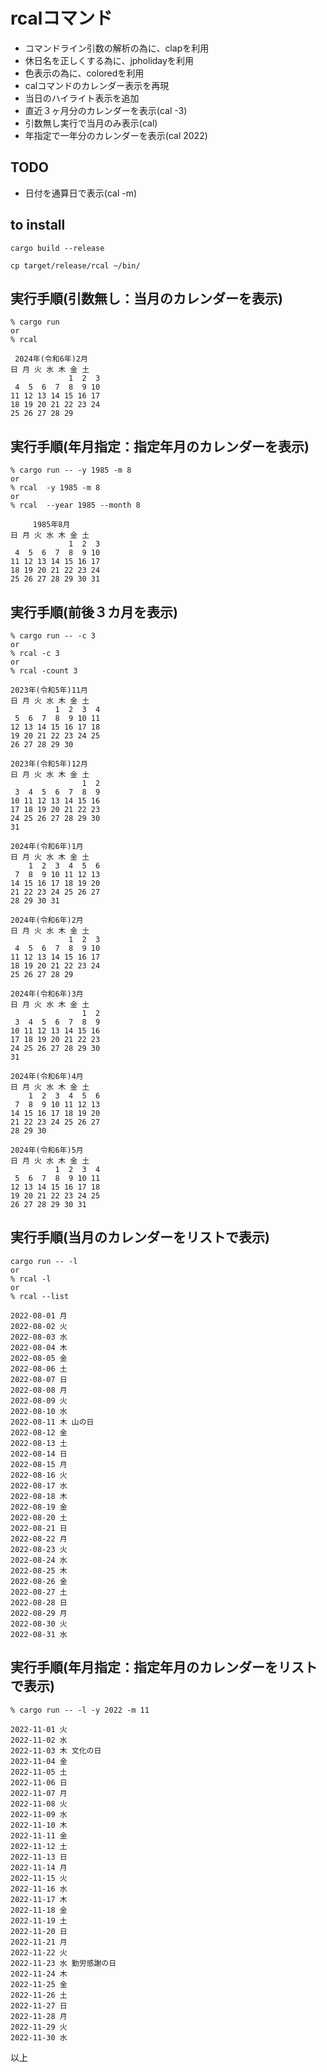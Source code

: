 # rcalコマンド

* コマンドライン引数の解析の為に、clapを利用
* 休日名を正しくする為に、jpholidayを利用
* 色表示の為に、coloredを利用
* calコマンドのカレンダー表示を再現
* 当日のハイライト表示を追加
* 直近３ヶ月分のカレンダーを表示(cal -3)
* 引数無し実行で当月のみ表示(cal)
* 年指定で一年分のカレンダーを表示(cal 2022)

## TODO
* 日付を通算日で表示(cal -m)

## to install
```
cargo build --release

cp target/release/rcal ~/bin/
```

## 実行手順(引数無し：当月のカレンダーを表示)
```
% cargo run
or
% rcal

 2024年(令和6年)2月
日 月 火 水 木 金 土
             1  2  3
 4  5  6  7  8  9 10
11 12 13 14 15 16 17
18 19 20 21 22 23 24
25 26 27 28 29
```

## 実行手順(年月指定：指定年月のカレンダーを表示)
```
% cargo run -- -y 1985 -m 8
or
% rcal  -y 1985 -m 8
or
% rcal  --year 1985 --month 8

     1985年8月
日 月 火 水 木 金 土
             1  2  3
 4  5  6  7  8  9 10
11 12 13 14 15 16 17
18 19 20 21 22 23 24
25 26 27 28 29 30 31
```

## 実行手順(前後３カ月を表示)
```
% cargo run -- -c 3
or
% rcal -c 3
or
% rcal -count 3

2023年(令和5年)11月
日 月 火 水 木 金 土
          1  2  3  4
 5  6  7  8  9 10 11
12 13 14 15 16 17 18
19 20 21 22 23 24 25
26 27 28 29 30

2023年(令和5年)12月
日 月 火 水 木 金 土
                1  2
 3  4  5  6  7  8  9
10 11 12 13 14 15 16
17 18 19 20 21 22 23
24 25 26 27 28 29 30
31

2024年(令和6年)1月
日 月 火 水 木 金 土
    1  2  3  4  5  6
 7  8  9 10 11 12 13
14 15 16 17 18 19 20
21 22 23 24 25 26 27
28 29 30 31

2024年(令和6年)2月
日 月 火 水 木 金 土
             1  2  3
 4  5  6  7  8  9 10
11 12 13 14 15 16 17
18 19 20 21 22 23 24
25 26 27 28 29

2024年(令和6年)3月
日 月 火 水 木 金 土
                1  2
 3  4  5  6  7  8  9
10 11 12 13 14 15 16
17 18 19 20 21 22 23
24 25 26 27 28 29 30
31

2024年(令和6年)4月
日 月 火 水 木 金 土
    1  2  3  4  5  6
 7  8  9 10 11 12 13
14 15 16 17 18 19 20
21 22 23 24 25 26 27
28 29 30

2024年(令和6年)5月
日 月 火 水 木 金 土
          1  2  3  4
 5  6  7  8  9 10 11
12 13 14 15 16 17 18
19 20 21 22 23 24 25
26 27 28 29 30 31
```

## 実行手順(当月のカレンダーをリストで表示)
```
cargo run -- -l
or
% rcal -l
or
% rcal --list

2022-08-01 月
2022-08-02 火
2022-08-03 水
2022-08-04 木
2022-08-05 金
2022-08-06 土
2022-08-07 日
2022-08-08 月
2022-08-09 火
2022-08-10 水
2022-08-11 木 山の日
2022-08-12 金
2022-08-13 土
2022-08-14 日
2022-08-15 月
2022-08-16 火
2022-08-17 水
2022-08-18 木
2022-08-19 金
2022-08-20 土
2022-08-21 日
2022-08-22 月
2022-08-23 火
2022-08-24 水
2022-08-25 木
2022-08-26 金
2022-08-27 土
2022-08-28 日
2022-08-29 月
2022-08-30 火
2022-08-31 水
```

## 実行手順(年月指定：指定年月のカレンダーをリストで表示)
```
% cargo run -- -l -y 2022 -m 11

2022-11-01 火
2022-11-02 水
2022-11-03 木 文化の日
2022-11-04 金
2022-11-05 土
2022-11-06 日
2022-11-07 月
2022-11-08 火
2022-11-09 水
2022-11-10 木
2022-11-11 金
2022-11-12 土
2022-11-13 日
2022-11-14 月
2022-11-15 火
2022-11-16 水
2022-11-17 木
2022-11-18 金
2022-11-19 土
2022-11-20 日
2022-11-21 月
2022-11-22 火
2022-11-23 水 勤労感謝の日
2022-11-24 木
2022-11-25 金
2022-11-26 土
2022-11-27 日
2022-11-28 月
2022-11-29 火
2022-11-30 水
```

以上